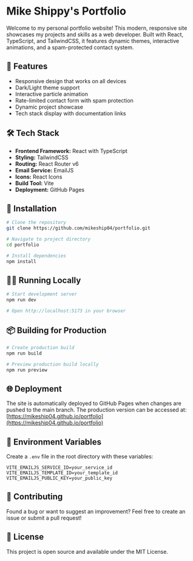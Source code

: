 # Mike Shippy's Portfolio

Welcome to my personal portfolio website! This modern, responsive site showcases my projects and skills as a web developer. Built with React, TypeScript, and TailwindCSS, it features dynamic themes, interactive animations, and a spam-protected contact system.

## 🚀 Features

- Responsive design that works on all devices
- Dark/Light theme support
- Interactive particle animation
- Rate-limited contact form with spam protection
- Dynamic project showcase
- Tech stack display with documentation links

## 🛠️ Tech Stack

- **Frontend Framework:** React with TypeScript
- **Styling:** TailwindCSS
- **Routing:** React Router v6
- **Email Service:** EmailJS
- **Icons:** React Icons
- **Build Tool:** Vite
- **Deployment:** GitHub Pages

## 🔧 Installation

```bash
# Clone the repository
git clone https://github.com/mikeship04/portfolio.git

# Navigate to project directory
cd portfolio

# Install dependencies
npm install
```

## 🏃‍♂️ Running Locally

```bash
# Start development server
npm run dev

# Open http://localhost:5173 in your browser
```

## 📦 Building for Production

```bash
# Create production build
npm run build

# Preview production build locally
npm run preview
```

## 🌐 Deployment

The site is automatically deployed to GitHub Pages when changes are pushed to the main branch. The production version can be accessed at: [https://mikeship04.github.io/portfolio](https://mikeship04.github.io/portfolio)

## 📝 Environment Variables

Create a `.env` file in the root directory with these variables:

```
VITE_EMAILJS_SERVICE_ID=your_service_id
VITE_EMAILJS_TEMPLATE_ID=your_template_id
VITE_EMAILJS_PUBLIC_KEY=your_public_key
```

## 🤝 Contributing

Found a bug or want to suggest an improvement? Feel free to create an issue or submit a pull request!

## 📄 License

This project is open source and available under the MIT License.
